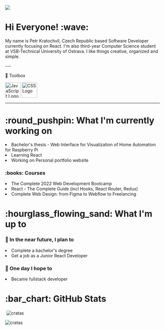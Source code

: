 <img src="https://user-images.githubusercontent.com/56606404/158480723-7aefc4af-dfc3-459c-b3fb-401979397b0c.png">

<h1> Hi Everyone! :wave: </h1>
<p>My name is Petr Kratochvíl, Czech Republic based Software Developer currently focusing on React. I'm also third-year Computer Science student at VSB-Technical University of Ostrava. I like things creative, organized and simple. 
</p>
---

🧰 Toolbox

<img src="https://cdn.worldvectorlogo.com/logos/javascript.svg" alt="JavaScript Logo" width="50" height="50"/> <img src="https://cdn.worldvectorlogo.com/logos/css3.svg" alt="CSS Logo" width="50" height="50"/>

---

<h1>:round_pushpin: What I'm currently working on</h1>
<li>Bachelor's thesis - Web Interface for Visualization of Home Automation for Raspberry Pi</li>
<li>Learning React</li>
<li>Working on Personal portfolio website</li>
<h3>:books: Courses</h3>
<li>The Complete 2022 Web Development Bootcamp</li>
<li>React - The Complete Guide (incl Hooks, React Router, Redux)</li>
<li>Complete Web Design: from Figma to Webflow to Freelancing</li>
<h1>:hourglass_flowing_sand: What I'm up to </h1>
<h3>🎯 In the near future, I plan to</h3>
<li>Complete a bachelor's degree</li>
<li>Get a job as a Junior React Developer</li>
<h3>🤞 One day I hope to</h3>
<li>Became fullstack developer</li>

<h1>:bar_chart: GitHub Stats</h1>
<p>&nbsp;<img align="center" src="https://github-readme-stats.vercel.app/api?username=cratas&show_icons=true&locale=en" alt="cratas" /></p>
<p><img align="center" src="https://github-readme-streak-stats.herokuapp.com/?user=cratas&" alt="cratas" /></p>
